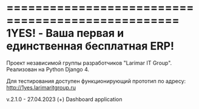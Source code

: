 ==================================================
1YES! - Ваша первая и единственная бесплатная ERP!
==================================================
Проект независимой группы разработчиков "Larimar IT Group".
Реализован на Python Django 4.

Для тестирования доступен функционирующий прототип по адресу: http://1yes.larimaritgroup.ru

v.2.1.0 - 27.04.2023
(+) Dashboard application
